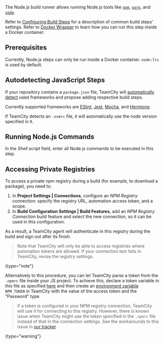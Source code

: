 [//]: # (title: Node.js)
[//]: # (auxiliary-id: Node.js)

The Node.js build runner allows running Node.js tools like [`npm`](https://www.npmjs.com/), [`yarn`](https://yarnpkg.com/), and [`node`](https://github.com/nodejs/node).

Refer to [Configuring Build Steps](configuring-build-steps.md) for a description of common build steps' settings. Refer to [Docker Wrapper](docker-wrapper.md) to learn how you can run this step inside a Docker container.

## Prerequisites

Currently, Node.js steps can only be run inside a Docker container. `node:lts` is used by default.

## Autodetecting JavaScript Steps

If your repository contains a `package.json` file, TeamCity will [automatically detect](configuring-build-steps.md#Autodetecting+build+steps) used frameworks and propose adding respective build steps.

Currently supported frameworks are [ESlint](https://eslint.org/), [Jest](https://jestjs.io/), [Mocha](https://mochajs.org/), and [Hermione](https://www.npmjs.com/package/hermione).

If TeamCity detects an `.nvmrc` file, it will automatically use the node version specified in it.

## Running Node.js Commands

In the _Shell script_ field, enter all Node.js commands to be executed in this step.

## Accessing Private Registries

To access a private npm registry during a build (for example, to download a package), you need to:
1. In __Project Settings | Connections__, configure an _NPM Registry_ connection: specify the registry URL, automation access token, and a scope.
2. In __Build Configuration Settings | Build Features__, add an _NPM Registry Connection_ build feature and select the new connection, so it can be used in this configuration.

As a result, a TeamCity agent will authenticate in this registry during the build and sign out after its finish.

>Note that TeamCity will only be able to access registries where automation tokens are allowed. If your connection test fails in TeamCity, revise the registry settings.
> 
{type="note"}

Alternatively to this procedure, you can let TeamCity parse a token from the `.npmrc` file inside your JS project. To achieve this, declare a token variable in this file as specified [here](https://docs.npmjs.com/using-private-packages-in-a-ci-cd-workflow#create-and-check-in-a-project-specific-npmrc-file) and then create an [environment variable](configuring-build-parameters.md) `NPM_TOKEN` in TeamCity with the value of the access token and the "Password" type.

>If a token is configured in your NPM registry connection, TeamCity will use it for connecting to this registry. However, there is known issue when TeamCity might use the token specified in the `.npmrc` file instead of that in the connection settings. See the workarounds to this issue in [our tracker](https://youtrack.jetbrains.com/issue/TW-71200#focus=Comments-27-4854154.0-0).
> 
{type="warning"}